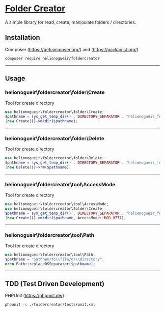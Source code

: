 # [Folder Creator](https://github.com/helionogueir/foldercreator)

A simple library for read, create, manipulate folders / directories.

## Installation

Composer (https://getcomposer.org/) and (https://packagist.org/)
```sh
composer require helionogueir/foldercreator
```
------
## Usage

### helionogueir\foldercreator\folder\Create

Tool for create directory
```php
use helionogueir\foldercreator\folder\Create;
$pathname = sys_get_temp_dir() . DIRECTORY_SEPARATOR . "helionogueir_foldercreator_folder_create";
(new Create())->mkdir($pathname);
```
------
### helionogueir\foldercreator\folder\Delete

Tool for create directory
```php
use helionogueir\foldercreator\folder\Delete;
$pathname = sys_get_temp_dir() . DIRECTORY_SEPARATOR . "helionogueir_foldercreator_folder_create;";
(new Delete())->rm($pathname);
```
------
### helionogueir\foldercreator\tool\AccessMode

Tool for create directory
```php
use helionogueir\foldercreator\tool\AccessMode;
use helionogueir\foldercreator\folder\Create;
$pathname = sys_get_temp_dir() . DIRECTORY_SEPARATOR . "helionogueir_foldercreator_folder_create";
(new Create())->mkdir($pathname, AccessMode::MOD_0777);
```
------
### helionogueir\foldercreator\tool\Path

Tool for create directory
```php
use helionogueir\foldercreator\tool\Path;
$pathname = "pathnam/to\\file/or\\directory";
echo Path::replaceOSSeparator($pathname);
```
------
## TDD (Test Driven Development)

PHPUnit (https://phpunit.de/)
```sh
phpunit -c ./foldercreator/tests/unit.xml
```
